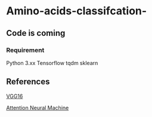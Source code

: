 # Amino-acids-classifcation-

## Code is coming


### Requirement
Python 3.xx
Tensorflow
tqdm
sklearn


## References

[VGG16](https://arxiv.org/abs/1409.1556)

[Attention Neural Machine](https://arxiv.org/abs/1508.04025)

